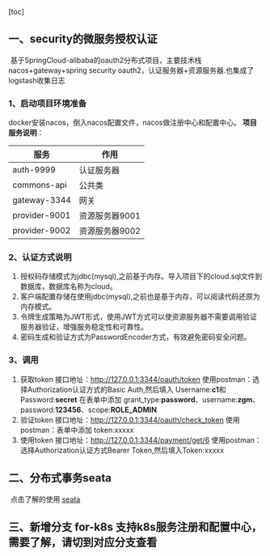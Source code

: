 [toc]

## 一、security的微服务授权认证

​		基于SpringCloud-alibaba的oauth2分布式项目，主要技术栈 nacos+gateway+spring security oauth2，认证服务器+资源服务器.也集成了logstash收集日志

### 1、启动项目环境准备

docker安装nacos，倒入nacos配置文件，nacos做注册中心和配置中心。
**项目服务说明**：

| 服务          | 作用           |
| ------------- | -------------- |
| auth-9999     | 认证服务器     |
| commons-api   | 公共类         |
| gateway-3344  | 网关           |
| provider-9001 | 资源服务器9001 |
| provider-9002 | 资源服务器9002 |

### 2、认证方式说明

1. 授权码存储模式为jdbc(mysql),之前基于内存。导入项目下的cloud.sql文件到数据库，数据库名称为cloud。
2. 客户端配置存储在使用jdbc(mysql),之前也是基于内存，可以阅读代码还原为内存模式。
3. 令牌生成策略为JWT形式，使用JWT方式可以使资源服务器不需要调用验证服务器验证，增强服务稳定性和可靠性。
4. 密码生成和验证方式为PasswordEncoder方式，有效避免密码安全问题。

### 3、调用

1. 获取token
   接口地址：http://127.0.0.1:3344/oauth/token
   使用postman：选择Authorization认证方式的Basic Auth,然后填入 Username:**c1**和Password:**secret**
   在表单中添加 grant_type:**password**、username:**zgm**、 password:**123456**、scope:**ROLE_ADMIN**
2. 验证token
   接口地址：http://127.0.0.1:3344/oauth/check_token
   使用postman：表单中添加 token:xxxxx
3. 使用token
   接口地址：http://127.0.0.1:3344/payment/get/6
   使用postman：选择Authorization认证方式Bearer Token,然后填入Token:xxxxx

## 二、分布式事务seata

​		点击了解的使用 [seata](doc/seata.md)




## 三、新增分支 for-k8s 支持k8s服务注册和配置中心，需要了解，请切到对应分支查看

